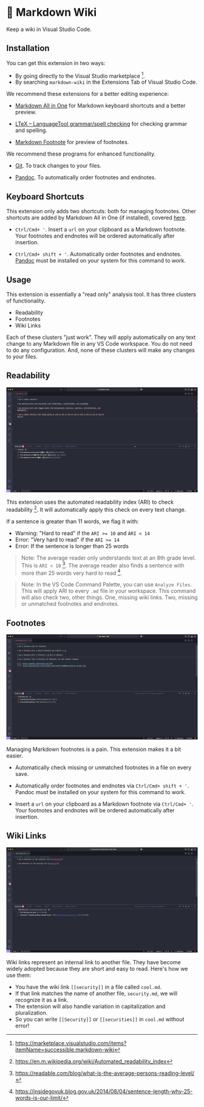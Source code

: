 # 📙 Markdown Wiki

Keep a wiki in Visual Studio Code.

## Installation

You can get this extension in two ways:

- By going directly to the Visual Studio marketplace [^1].
- By searching `markdown-wiki` in the Extensions Tab of Visual Studio Code.

We recommend these extensions for a better editing experience:

- [Markdown All in One](https://marketplace.visualstudio.com/items?itemName=yzhang.markdown-all-in-one) for Markdown keyboard shortcuts and a better preview.

- [LTeX – LanguageTool grammar/spell checking](https://marketplace.visualstudio.com/items?itemName=valentjn.vscode-ltex) for checking grammar and spelling.

- [Markdown Footnote](https://marketplace.visualstudio.com/items?itemName=houkanshan.vscode-markdown-footnote) for preview of footnotes.

We recommend these programs for enhanced functionality.

- [Git](https://git-scm.com/). To track changes to your files.

- [Pandoc](https://pandoc.org/installing.html). To automatically order footnotes and endnotes.

## Keyboard Shortcuts

This extension only adds two shortcuts: both for managing footnotes. Other shortcuts are added by Markdown All in One (if installed), covered [here](https://marketplace.visualstudio.com/items?itemName=yzhang.markdown-all-in-one#keyboard-shortcuts).

- `Ctrl/Cmd+ '`. Insert a `url` on your clipboard as a Markdown footnote. Your footnotes and endnotes will be ordered automatically after insertion.

- `Ctrl/Cmd+ shift + '`. Automatically order footnotes and endnotes. [Pandoc](https://pandoc.org/installing.html) must be installed on your system for this command to work.

## Usage

This extension is essentially a "read only" analysis tool. It has three clusters of functionality.

- Readability
- Footnotes
- Wiki Links

Each of these clusters "just work". They will apply automatically on any text change to any Markdown file in any VS Code workspace. You do not need to do any configuration. And, none of these clusters will make any changes to your files.

## Readability

![Readability](./readability.png)

This extension uses the automated readability index (ARI) to check readability [^2]. It will automatically apply this check on every text change.

If a sentence is greater than 11 words, we flag it with:

- Warning: "Hard to read" if the `ARI >= 10` and `ARI < 14`
- Error: "Very hard to read" if the `ARI >= 14`
- Error: If the sentence is longer than 25 words

> Note: The average reader only understands text at an 8th grade level. This is `ARI < 10` [^3]. The average reader also finds a sentence with more than 25 words very hard to read [^4].

> Note: In the VS Code Command Palette, you can use `Analyze Files`. This will apply ARI to every `.md` file in your workspace. This command will also check two, other things. One, missing wiki links. Two, missing or unmatched footnotes and endnotes.

## Footnotes

![Footnotes](./footnotes.png)

Managing Markdown footnotes is a pain. This extension makes it a bit easier.

- Automatically check missing or unmatched footnotes in a file on every save.

- Automatically order footnotes and endnotes via `Ctrl/Cmd+ shift + '`. Pandoc must be installed on your system for this command to work.

- Insert a `url` on your clipboard as a Markdown footnote via `Ctrl/Cmd+ '`. Your footnotes and endnotes will be ordered automatically after insertion.

## Wiki Links

![Wiki Links](./wiki-links.png)

Wiki links represent an internal link to another file. They have become widely adopted because they are short and easy to read. Here's how we use them:

- You have the wiki link `[[security]]` in a file called `cool.md`.
- If that link matches the name of another file, `security.md`, we will recognize it as a link.
- The extension will also handle variation in capitalization and pluralization.
- So you can write `[[Security]]` or `[[securities]]` in `cool.md` without error!

[^1]: https://marketplace.visualstudio.com/items?itemName=successible.markdown-wiki

[^2]: https://en.m.wikipedia.org/wiki/Automated_readability_index

[^3]: https://readable.com/blog/what-is-the-average-persons-reading-level/

[^4]: https://insidegovuk.blog.gov.uk/2014/08/04/sentence-length-why-25-words-is-our-limit/